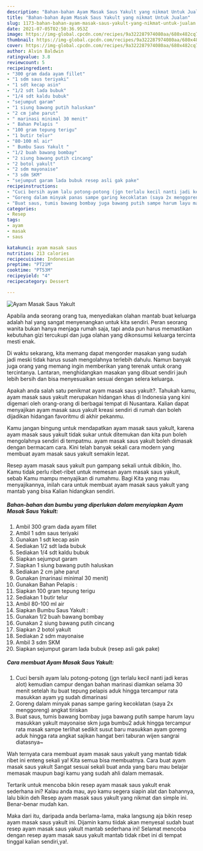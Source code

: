 ```yaml
---
description: "Bahan-bahan Ayam Masak Saus Yakult yang nikmat Untuk Jualan"
title: "Bahan-bahan Ayam Masak Saus Yakult yang nikmat Untuk Jualan"
slug: 1173-bahan-bahan-ayam-masak-saus-yakult-yang-nikmat-untuk-jualan
date: 2021-07-05T02:50:36.953Z
image: https://img-global.cpcdn.com/recipes/9a322287974080aa/680x482cq70/ayam-masak-saus-yakult-foto-resep-utama.jpg
thumbnail: https://img-global.cpcdn.com/recipes/9a322287974080aa/680x482cq70/ayam-masak-saus-yakult-foto-resep-utama.jpg
cover: https://img-global.cpcdn.com/recipes/9a322287974080aa/680x482cq70/ayam-masak-saus-yakult-foto-resep-utama.jpg
author: Alvin Baldwin
ratingvalue: 3.8
reviewcount: 5
recipeingredient:
- "300 gram dada ayam fillet"
- "1 sdm saus teriyaki"
- "1 sdt kecap asin"
- "1/2 sdt lada bubuk"
- "1/4 sdt kaldu bubuk"
- "sejumput garam"
- "1 siung bawang putih haluskan"
- "2 cm jahe parut"
- " marinasi minimal 30 menit"
- " Bahan Pelapis "
- "100 gram tepung terigu"
- "1 butir telur"
- "80-100 ml air"
- " Bumbu Saus Yakult "
- "1/2 buah bawang bombay"
- "2 siung bawang putih cincang"
- "2 botol yakult"
- "2 sdm mayonaise"
- "3 sdm SKM"
- "sejumput garam lada bubuk resep asli gak pake"
recipeinstructions:
- "Cuci bersih ayam lalu potong-potong (jgn terlalu kecil nanti jadi keras alot) kemudian campur dengan bahan marinasi diamkan selama 30 menit setelah itu buat tepung pelapis aduk hingga tercampur rata masukkan ayam yg sudah dimarinasi"
- "Goreng dalam minyak panas sampe garing kecoklatan (saya 2x menggoreng) angkat tiriskan"
- "Buat saus, tumis bawang bombay juga bawang putih sampe harum layu masukkan yakult mayonaise skm juga bumbu2 aduk hingga tercampur rata masak sampe terlihat sedikit susut baru masukkan ayam goreng aduk hingga rata angkat sajikan hangat beri taburan wijen sangrai diatasnya~"
categories:
- Resep
tags:
- ayam
- masak
- saus

katakunci: ayam masak saus 
nutrition: 213 calories
recipecuisine: Indonesian
preptime: "PT21M"
cooktime: "PT53M"
recipeyield: "4"
recipecategory: Dessert

---
```



![Ayam Masak Saus Yakult](https://img-global.cpcdn.com/recipes/9a322287974080aa/680x482cq70/ayam-masak-saus-yakult-foto-resep-utama.jpg)

Apabila anda seorang orang tua, menyediakan olahan mantab buat keluarga adalah hal yang sangat menyenangkan untuk kita sendiri. Peran seorang  wanita bukan hanya menjaga rumah saja, tapi anda pun harus memastikan kebutuhan gizi tercukupi dan juga olahan yang dikonsumsi keluarga tercinta mesti enak.

Di waktu  sekarang, kita memang dapat mengorder masakan yang sudah jadi meski tidak harus susah mengolahnya terlebih dahulu. Namun banyak juga orang yang memang ingin memberikan yang terenak untuk orang tercintanya. Lantaran, menghidangkan masakan yang dibuat sendiri jauh lebih bersih dan bisa menyesuaikan sesuai dengan selera keluarga. 



Apakah anda salah satu penikmat ayam masak saus yakult?. Tahukah kamu, ayam masak saus yakult merupakan hidangan khas di Indonesia yang kini digemari oleh orang-orang di berbagai tempat di Nusantara. Kalian dapat menyajikan ayam masak saus yakult kreasi sendiri di rumah dan boleh dijadikan hidangan favoritmu di akhir pekanmu.

Kamu jangan bingung untuk mendapatkan ayam masak saus yakult, karena ayam masak saus yakult tidak sukar untuk ditemukan dan kita pun boleh mengolahnya sendiri di tempatmu. ayam masak saus yakult boleh dimasak dengan bermacam cara. Kini telah banyak sekali cara modern yang membuat ayam masak saus yakult semakin lezat.

Resep ayam masak saus yakult pun gampang sekali untuk dibikin, lho. Kamu tidak perlu ribet-ribet untuk memesan ayam masak saus yakult, sebab Kamu mampu menyajikan di rumahmu. Bagi Kita yang mau menyajikannya, inilah cara untuk membuat ayam masak saus yakult yang mantab yang bisa Kalian hidangkan sendiri.

<!--inarticleads1-->

##### Bahan-bahan dan bumbu yang diperlukan dalam menyiapkan Ayam Masak Saus Yakult:

1. Ambil 300 gram dada ayam fillet
1. Ambil 1 sdm saus teriyaki
1. Gunakan 1 sdt kecap asin
1. Sediakan 1/2 sdt lada bubuk
1. Sediakan 1/4 sdt kaldu bubuk
1. Siapkan sejumput garam
1. Siapkan 1 siung bawang putih haluskan
1. Sediakan 2 cm jahe parut
1. Gunakan  (marinasi minimal 30 menit)
1. Gunakan  Bahan Pelapis :
1. Siapkan 100 gram tepung terigu
1. Sediakan 1 butir telur
1. Ambil 80-100 ml air
1. Siapkan  Bumbu Saus Yakult :
1. Gunakan 1/2 buah bawang bombay
1. Gunakan 2 siung bawang putih cincang
1. Siapkan 2 botol yakult
1. Sediakan 2 sdm mayonaise
1. Ambil 3 sdm SKM
1. Siapkan sejumput garam lada bubuk (resep asli gak pake)




<!--inarticleads2-->

##### Cara membuat Ayam Masak Saus Yakult:

1. Cuci bersih ayam lalu potong-potong (jgn terlalu kecil nanti jadi keras alot) kemudian campur dengan bahan marinasi diamkan selama 30 menit setelah itu buat tepung pelapis aduk hingga tercampur rata masukkan ayam yg sudah dimarinasi
1. Goreng dalam minyak panas sampe garing kecoklatan (saya 2x menggoreng) angkat tiriskan
1. Buat saus, tumis bawang bombay juga bawang putih sampe harum layu masukkan yakult mayonaise skm juga bumbu2 aduk hingga tercampur rata masak sampe terlihat sedikit susut baru masukkan ayam goreng aduk hingga rata angkat sajikan hangat beri taburan wijen sangrai diatasnya~




Wah ternyata cara membuat ayam masak saus yakult yang mantab tidak ribet ini enteng sekali ya! Kita semua bisa membuatnya. Cara buat ayam masak saus yakult Sangat sesuai sekali buat anda yang baru mau belajar memasak maupun bagi kamu yang sudah ahli dalam memasak.

Tertarik untuk mencoba bikin resep ayam masak saus yakult enak sederhana ini? Kalau anda mau, ayo kamu segera siapin alat dan bahannya, lalu bikin deh Resep ayam masak saus yakult yang nikmat dan simple ini. Benar-benar mudah kan. 

Maka dari itu, daripada anda berlama-lama, maka langsung aja bikin resep ayam masak saus yakult ini. Dijamin kamu tiidak akan menyesal sudah buat resep ayam masak saus yakult mantab sederhana ini! Selamat mencoba dengan resep ayam masak saus yakult mantab tidak ribet ini di tempat tinggal kalian sendiri,ya!.

